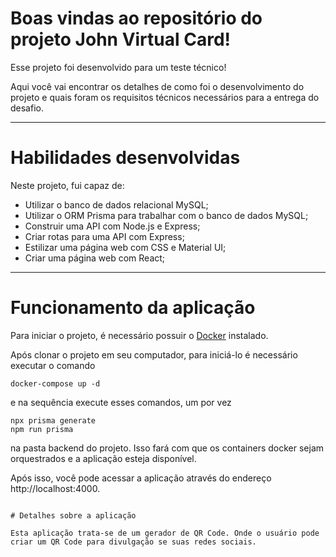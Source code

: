# Boas vindas ao repositório do projeto <b>John Virtual Card</b>!

Esse projeto foi desenvolvido para um teste técnico!

Aqui você vai encontrar os detalhes de como foi o desenvolvimento do projeto e quais foram os requisitos técnicos necessários para a entrega do desafio.

---

# Habilidades desenvolvidas

Neste projeto, fui capaz de:

- Utilizar o banco de dados relacional MySQL;
- Utilizar o ORM Prisma para trabalhar com o banco de dados MySQL;
- Construir uma API com Node.js e Express;
- Criar rotas para uma API com Express;
- Estilizar uma página web com CSS e Material UI;
- Criar uma página web com React;
   
---

# Funcionamento da aplicação

Para iniciar o projeto, é necessário possuir o [Docker](https://docs.docker.com/engine/install/ubuntu/) instalado.

Após clonar o projeto em seu computador, para iniciá-lo é necessário executar o comando
```
docker-compose up -d 
```
e na sequência execute esses comandos, um por vez
```
npx prisma generate
npm run prisma
```
na pasta backend do projeto. Isso fará com que os containers docker sejam orquestrados e a aplicação esteja disponível.

Após isso, você pode acessar a aplicação através do endereço http://localhost:4000.
```

# Detalhes sobre a aplicação

Esta aplicação trata-se de um gerador de QR Code. Onde o usuário pode criar um QR Code para divulgação se suas redes sociais.